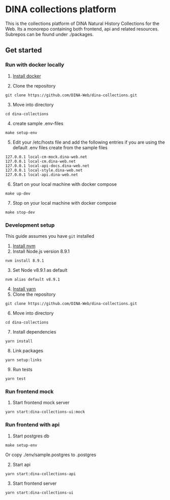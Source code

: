 # DINA collections platform
This is the collections platform of DINA Natural History Collections for the Web.
Its a monorepo containing both frontend, api and related resources. Subrepos can be found under ./packages.

## Get started

### Run with docker locally
1. [Install docker](https://docs.docker.com/install/)


2. Clone the repository

  ```
  git clone https://github.com/DINA-Web/dina-collections.git
  ```

3. Move into directory
  ```
  cd dina-collections
  ```

4. create sample .env-files

  ```
  make setup-env
  ```

5. Edit your /etc/hosts file and add the following entries if you are using the default .env files create from the sample files

  ```
  127.0.0.1 local-cm-mock.dina-web.net
  127.0.0.1 local-cm.dina-web.net
  127.0.0.1 local-api-docs.dina-web.net
  127.0.0.1 local-style.dina-web.net
  127.0.0.1 local-api.dina-web.net
  ```


6. Start on your local machine with docker compose

  ```
  make up-dev
  ```
7. Stop on your local machine with docker compose

  ```
  make stop-dev
  ```




### Development setup
This guide assumes you have `git` installed

1. [Install nvm](https://github.com/creationix/nvm#installation)
2. Install Node.js version 8.9.1

  ```
  nvm install 8.9.1
  ```
3. Set Node v8.9.1 as default

  ```
  nvm alias default v8.9.1
  ```
4. [Install yarn](https://yarnpkg.com/lang/en/docs/install/)
5. Clone the repository

  ```
  git clone https://github.com/DINA-Web/dina-collections.git
  ```

6. Move into directory
  ```
  cd dina-collections
  ```

7. Install dependencies
  ```
  yarn install
  ```

8. Link packages

  ```
  yarn setup:links
  ```

9. Run tests
```
yarn test
```

### Run frontend mock

1. Start frontend mock server
  
  ```
  yarn start:dina-collections-ui:mock
  ```

### Run frontend with api

1. Start postgres db
  
  ```
  make setup-env
  ```
Or copy ./env/sample.postgres to .postgres

2. Start api

  ```
  yarn start:dina-collections-api
  ```
  
3. Start frontend server

  ```
  yarn start:dina-collections-ui
  ```